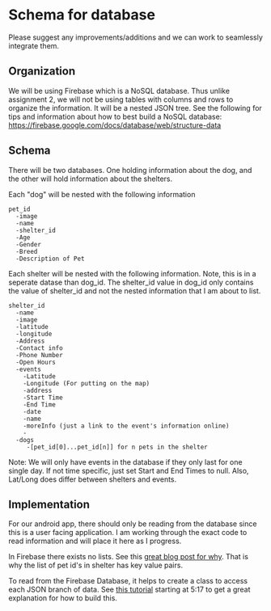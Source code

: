 # Schema for database

Please suggest any improvements/additions and we can work to seamlessly integrate them.

## Organization

We will be using Firebase which is a NoSQL database. Thus unlike assignment 2, we will not be using tables with columns and rows to organize the information. It will be a nested JSON tree. See the following for tips and information about how to best build a NoSQL database: https://firebase.google.com/docs/database/web/structure-data

## Schema
There will be two databases. One holding information about the dog, and the other will hold information about the shelters.

Each "dog" will be nested with the following information
```
pet_id
  -image
  -name
  -shelter_id
  -Age
  -Gender
  -Breed
  -Description of Pet
```
  
Each shelter will be nested with the following information. Note, this is in a seperate datase than dog_id. The shelter_id value in dog_id only contains the value of shelter_id and not the nested information that I am about to list.
```
shelter_id
  -name
  -image
  -latitude
  -longitude
  -Address
  -Contact info
  -Phone Number
  -Open Hours
  -events
    -Latitude
    -Longitude (For putting on the map)
    -address
    -Start Time
    -End Time
    -date
    -name
    -moreInfo (just a link to the event's information online)
    -
  -dogs
     -[pet_id[0]...pet_id[n]] for n pets in the shelter
 ```    
Note: We will only have events in the database if they only last for one single day. If not time specific, just set Start and End Times to null. Also, Lat/Long does differ between shelters and events.

## Implementation

For our android app, there should only be reading from the database since this is a user facing application. I am working through the exact code to read information and will place it here as I progress.  

In Firebase there exists no lists. See this [great blog post for why](https://firebase.googleblog.com/2014/04/best-practices-arrays-in-firebase.html). That is why the list of pet id's in shelter has key value pairs.

To read from the Firebase Database, it helps to create a class to access each JSON branch of data. See [this tutorial](https://youtu.be/2duc77R4Hqw?t=5m17s) starting at 5:17 to get a great explanation for how to build this. 
